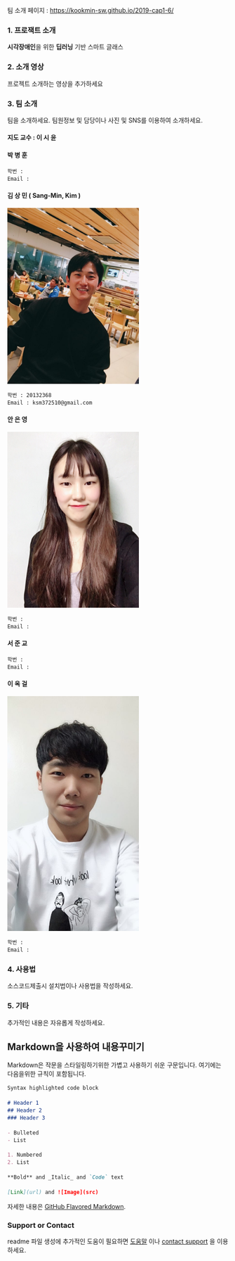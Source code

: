 팀 소개 페이지 : https://kookmin-sw.github.io/2019-cap1-6/

### 1. 프로잭트 소개

**시각장애인**을 위한 **딥러닝** 기반 스마트 글래스  

### 2. 소개 영상

프로젝트 소개하는 영상을 추가하세요

### 3. 팀 소개

팀을 소개하세요.
팀원정보 및 담당이나 사진 및 SNS를 이용하여 소개하세요.
#### 지도 교수 : 이 시 윤 

#### **박 병 훈**

```markdown
학번 : 
Email : 
```

#### **김 상 민 ( Sang-Min, Kim )**

<img src="/img/Kim.jpeg" alt="Kim" width="300"/>

```markdown
학번 : 20132368
Email : ksm372510@gmail.com
```

#### **안 은 영**

<img src="/img/Ahn.jpeg" alt="Ahn" width="300"/>

```markdown
학번 : 
Email : 
```

#### **서 준 교**

```markdown
학번 : 
Email : 
```

#### **이 옥 걸**

<img src="/img/Lee.jpeg" alt="Lee" width="300"/>

```markdown
학번 : 
Email : 
```

### 4. 사용법

소스코드제출시 설치법이나 사용법을 작성하세요.

### 5. 기타

추가적인 내용은 자유롭게 작성하세요.


## Markdown을 사용하여 내용꾸미기

Markdown은 작문을 스타일링하기위한 가볍고 사용하기 쉬운 구문입니다. 여기에는 다음을위한 규칙이 포함됩니다.

```markdown
Syntax highlighted code block

# Header 1
## Header 2
### Header 3

- Bulleted
- List

1. Numbered
2. List

**Bold** and _Italic_ and `Code` text

[Link](url) and ![Image](src)
```

자세한 내용은 [GitHub Flavored Markdown](https://guides.github.com/features/mastering-markdown/).

### Support or Contact

readme 파일 생성에 추가적인 도움이 필요하면 [도움말](https://help.github.com/articles/about-readmes/) 이나 [contact support](https://github.com/contact) 을 이용하세요.
